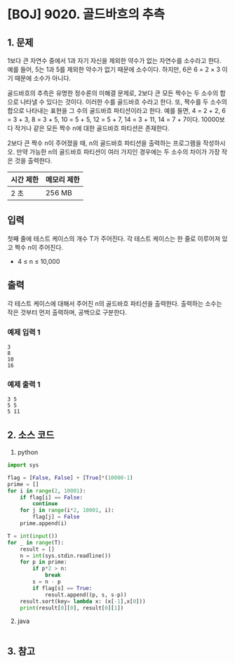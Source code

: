 # [BOJ] 9020. 골드바흐의 추측

## 1. 문제

1보다 큰 자연수 중에서  1과 자기 자신을 제외한 약수가 없는 자연수를 소수라고 한다. 예를 들어, 5는 1과 5를 제외한 약수가 없기 때문에 소수이다. 하지만, 6은 6 = 2 × 3 이기 때문에 소수가 아니다.

골드바흐의 추측은 유명한 정수론의 미해결 문제로, 2보다 큰 모든 짝수는 두 소수의 합으로 나타낼 수 있다는 것이다. 이러한 수를 골드바흐 수라고 한다. 또, 짝수를 두 소수의 합으로 나타내는 표현을 그 수의 골드바흐 파티션이라고 한다. 예를 들면, 4 = 2 + 2, 6 = 3 + 3, 8 = 3 + 5, 10 = 5 + 5, 12 = 5 + 7, 14 = 3 + 11, 14 = 7 + 7이다. 10000보다 작거나 같은 모든 짝수 n에 대한 골드바흐 파티션은 존재한다.

2보다 큰 짝수 n이 주어졌을 때, n의 골드바흐 파티션을 출력하는 프로그램을 작성하시오. 만약 가능한 n의 골드바흐 파티션이 여러 가지인 경우에는 두 소수의 차이가 가장 작은 것을 출력한다.


| 시간 제한 | 메모리 제한 |
|:------|:-------| 
| 2 초   | 256 MB |


## 입력

첫째 줄에 테스트 케이스의 개수 T가 주어진다. 각 테스트 케이스는 한 줄로 이루어져 있고 짝수 n이 주어진다.

- 4 ≤ n ≤ 10,000

## 출력

각 테스트 케이스에 대해서 주어진 n의 골드바흐 파티션을 출력한다. 출력하는 소수는 작은 것부터 먼저 출력하며, 공백으로 구분한다.


### 예제 입력 1

```
3
8
10
16
```

### 예제 출력 1

```
3 5
5 5
5 11
```


## 2. 소스 코드

1. python

```python
import sys

flag = [False, False] + [True]*(10000-1)
prime = []
for i in range(2, 10001):
    if flag[i] == False:
        continue
    for j in range(i*2, 10001, i):
        flag[j] = False
    prime.append(i)

T = int(input())
for _ in range(T):
    result = []
    n = int(sys.stdin.readline())
    for p in prime:
        if p*2 > n:
            break
        s = n - p
        if flag[s] == True:
            result.append((p, s, s-p))
    result.sort(key= lambda x: (x[-1],x[0]))
    print(result[0][0], result[0][1])

```

2. java

```java

```


## 3. 참고

```

```



